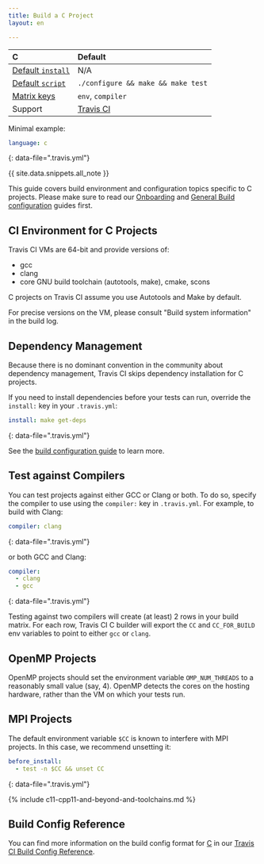 ```yaml
---
title: Build a C Project
layout: en

---
```



<aside markdown="block" class="ataglance">

| C                                           | Default                                   |
|:--------------------------------------------|:------------------------------------------|
| [Default `install`](#dependency-management) | N/A                                       |
| [Default `script`](#default-build-script)   | `./configure && make && make test`        |
| [Matrix keys](#build-matrix)                | `env`, `compiler`                         |
| Support                                     | [Travis CI](mailto:support@travis-ci.com) |

Minimal example:

```yaml
language: c
```
{: data-file=".travis.yml"}

</aside>

{{ site.data.snippets.all_note }}

This guide covers build environment and configuration topics specific to C
projects. Please make sure to read our [Onboarding](/user/onboarding/)
and [General Build configuration](/user/customizing-the-build/) guides first.

## CI Environment for C Projects

Travis CI VMs are 64-bit and provide versions of:

- gcc
- clang
- core GNU build toolchain (autotools, make), cmake, scons

C projects on Travis CI assume you use Autotools and Make by default.

For precise versions on the VM, please consult "Build system information" in the build log.

## Dependency Management

Because there is no dominant convention in the community about dependency
management, Travis CI skips dependency installation for C projects.

If you need to install dependencies before your tests can run, override the
`install:` key in your `.travis.yml`:

```yaml
install: make get-deps
```
{: data-file=".travis.yml"}

See the [build configuration guide](/user/customizing-the-build/) to learn more.

## Test against Compilers

You can test projects against either GCC or Clang or both. To do so, specify
the compiler to use using the `compiler:` key in `.travis.yml`. For example, to
build with Clang:

```yaml
compiler: clang
```
{: data-file=".travis.yml"}

or both GCC and Clang:

```yaml
compiler:
  - clang
  - gcc
```
{: data-file=".travis.yml"}

Testing against two compilers will create (at least) 2 rows in your build
matrix. For each row, Travis CI C builder will export the `CC` and `CC_FOR_BUILD` env variables to
point to either `gcc` or `clang`.


## OpenMP Projects

OpenMP projects should set the environment variable `OMP_NUM_THREADS` to a
reasonably small value (say, 4). OpenMP detects the cores on the hosting
hardware, rather than the VM on which your tests run.

## MPI Projects

The default environment variable `$CC` is known to interfere with MPI projects.
In this case, we recommend unsetting it:

```yaml
before_install:
  - test -n $CC && unset CC
```
{: data-file=".travis.yml"}

{% include c11-cpp11-and-beyond-and-toolchains.md %}

## Build Config Reference

You can find more information on the build config format for [C](https://config.travis-ci.com/ref/language/c) in our [Travis CI Build Config Reference](https://config.travis-ci.com/).
